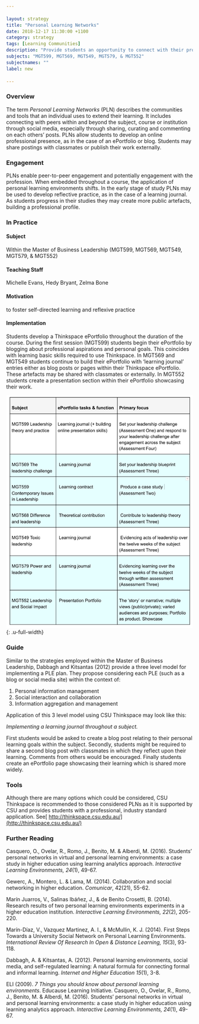 ```yaml
---

layout: strategy
title: "Personal Learning Networks"
date: 2018-12-17 11:30:00 +1100
category: strategy
tags: [Learning Communities]
description: "Provide students an opportunity to connect with their profession."
subjects: "MGT599, MGT569, MGT549, MGT579, & MGT552"
subjectnames: ""
label: new

---
```


### Overview

The term *Personal Learning Networks* (PLN) describes the communities and tools that an individual uses to extend their learning. It includes connecting with peers within and beyond the subject, course or institution through social media, especially through sharing, curating and commenting on each others’ posts. PLNs allow students to develop an online professional presence, as in the case of an ePortfolio or blog. Students may share postings with classmates or publish their work externally.

### Engagement

PLNs enable peer-to-peer engagement and potentially engagement with the profession. When embedded throughout a course, the application of personal learning environments shifts. In the early stage of study PLNs may be used to develop reflective practice, as in the case of a learning journal. As students progress in their studies they may create more public artefacts, building a professional profile.

### In Practice

<div class="u-release practice" >

<div class="practice-item">
<div class="practice-content" markdown="1">

#### Subject
Within the Master of Business Leadership (MGT599, MGT569, MGT549, MGT579, & MGT552)

#### Teaching Staff
Michelle Evans, Hedy Bryant, Zelma Bone

#### Motivation
to foster self-directed learning and reflexive practice

#### Implementation
Students develop a Thinkspace ePortfolio throughout the duration of the course. During the first session (MGT599) students begin their ePortfolio by blogging about professional aspirations and personal goals. This coincides with learning basic skills required to use Thinkspace. In MGT569 and MGT549 students continue to build their ePortfolio with ‘learning journal’ entries either as blog posts or pages within their Thinkspace ePortfolio. These artefacts may be shared with classmates or externally. In MGT552 students create a presentation section within their ePortfolio showcasing their work.

![Table of subject, tasks and primary focus areas ](../images/practices/Personal-Learning-Networks-table.jpg){: .u-full-width}

</div>
</div>

</div>

### Guide
Similar to the strategies employed within the Master of Business Leadership, Dabbagh and Kitsantas (2012) provide a three level model for implementing a PLE plan. They propose considering each PLE (such as a blog or social media site) within the context of:

1.	Personal information management
2.	Social interaction and collaboration
3.	Information aggregation and management

Application of this 3 level model using CSU Thinkspace may look like this:

*Implementing a learning journal throughout a subject.*

First students would be asked to create a blog post relating to their personal learning goals within the subject. Secondly, students might be required to share a second blog post with classmates in which they reflect upon their learning. Comments from others would be encouraged. Finally students create an ePortfolio page showcasing their learning which is shared more widely.

### Tools

Although there are many options which could be considered, CSU Thinkspace is recommended to those considered PLNs as it is supported by CSU and provides students with a professional, industry standard application. See[ http://thinkspace.csu.edu.au/](http://thinkspace.csu.edu.au/)

### Further Reading

<div class="apa-ref" markdown="1">

Casquero, O., Ovelar, R., Romo, J., Benito, M. & Alberdi, M. (2016). Students’ personal networks in virtual and personal learning environments: a case study in higher education using learning analytics approach. *Interactive Learning Environments, 24*(1), 49-67.

Gewerc, A., Montero, L. & Lama, M. (2014). Collaboration and social networking in higher education. *Comunicar*, 42(21), 55-62.

Marín Juarros, V., Salinas Ibáñez, J., & de Benito Crosetti, B. (2014). Research results of two personal learning environments experiments in a higher education institution. *Interactive Learning Environments, 22*(2), 205-220.

Marín-Díaz, V., Vazquez Martinez, A. I., & McMullin, K. J. (2014). First Steps Towards a University Social Network on Personal Learning Environments. *International Review Of Research In Open & Distance Learning, 15*(3), 93-118.

Dabbagh, A. & Kitsantas, A. (2012). Personal learning environments, social media, and self-regulated learning: A natural formula for connecting formal and informal learning. *Internet and Higher Education 15*(1), 3-8.

ELI (2009). *7 Things you should know about personal learning environments*. Educause Learning Initiative. Casquero, O., Ovelar, R., Romo, J., Benito, M. & Alberdi, M. (2016). Students’ personal networks in virtual and personal learning environments: a case study in higher education using learning analytics approach. *Interactive Learning Environments, 24*(1), 49-67.

</div>
